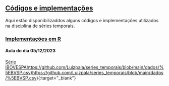 ## [Códigos e implementações](#)

Aqui estão disponibilizaddos alguns códigos e implementações utilizados na disciplina de séries temporais.


### [Implementações em R](#)

#### Aula do dia 05/12/2023
[Série IBOVESPA]([url](https://github.com/Luizpala/series_temporais/blob/main/dados/%5EBVSP.csv)https://github.com/Luizpala/series_temporais/blob/main/dados/%5EBVSP.csv)https://github.com/Luizpala/series_temporais/blob/main/dados/%5EBVSP.csv)https://github.com/Luizpala/series_temporais/blob/main/dados/%5EBVSP.csv){:target="_blank"}

